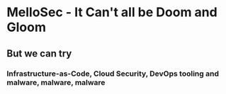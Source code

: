 # MelloSec - It Can't all be Doom and Gloom
## But we can try

### Infrastructure-as-Code, Cloud Security, DevOps tooling and malware, malware, malware

